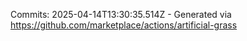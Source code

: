 Commits: 2025-04-14T13:30:35.514Z - Generated via https://github.com/marketplace/actions/artificial-grass
<br>
